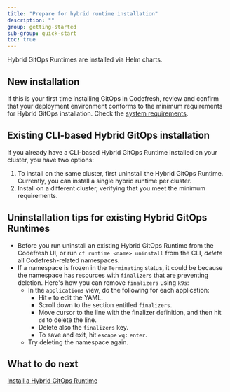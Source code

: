 ```yaml
---
title: "Prepare for hybrid runtime installation"
description: ""
group: getting-started
sub-group: quick-start
toc: true
---
```


Hybrid GitOps Runtimes are installed via Helm charts. 


## New installation 
If this is your first time installing GitOps in Codefresh, review and confirm that your deployment environment conforms to the minimum requirements for Hybrid GitOps installation. Check the [system requirements]({{site.baseurl}}/docs/installation/gitops/hybrid-gitops/#minimum-system-requirements).  


## Existing CLI-based Hybrid GitOps installation  
If you already have a CLI-based Hybrid GitOps Runtime installed on your cluster, you have two options:
1. To install on the same cluster, first uninstall the Hybrid GitOps Runtime. Currently, you can install a single hybrid runtime per cluster.
1. Install on a different cluster, verifying that you meet the minimum requirements.  

## Uninstallation tips for existing Hybrid GitOps Runtimes
* Before you run uninstall an existing Hybrid GitOps Runtime from the Codefresh UI, or run `cf runtime <name> uninstall` from the CLI, _delete_ all Codefresh-related namespaces.
* If a namespace is frozen in the `Terminating` status, it could be because the namespace has resources with `finalizers` that are preventing deletion.
  Here's how you can remove `finalizers` using `k9s`:
  * In the `applications` view, do the following for each application:
    * Hit `e` to edit the YAML.
    * Scroll down to the section entitled `finalizers`.
    * Move cursor to the line with the finalizer definition, and then hit `dd` to delete the line.
    * Delete also the `finalizers` key.
    * To save and exit, hit `escape` `wq:` `enter`.
  * Try deleting the namespace again.

## What to do next
[Install a Hybrid GitOps Runtime]({{site.baseurl}}/docs/quick-start/gitops-quick-start/runtime/)
